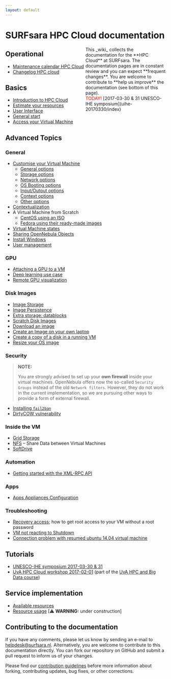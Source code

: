 ```yaml
---
layout: default
---
```

# SURFsara HPC Cloud documentation

<div style="float:right;max-width:50%;" markdown="1">
<div class="alert alert-info" markdown="1">
<i class="fa fa-info-circle fa-2x" aria-hidden="true"></i> 
This _wiki_ collects the documentation for the **HPC Cloud** at SURFsara. The documentation pages are in constant review and you can expect **frequent changes**. You are welcome to contribute to **help us improve** the documentation (see bottom of this page).
</div>

<div class="alert alert-success" markdown="1">
<i class="fa fa-tint fa-2x" aria-hidden="true"></i> 
<span style="color:red;">TODAY!</span> [2017-03-30 & 31 UNESCO-IHE symposium](uihe-20170330/index)
</div>
</div>

## Operational

- [Maintenance calendar HPC Cloud](maintenance)
- [Changelog HPC cloud](changelog)

## Basics
- [Introduction to HPC Cloud](introduction-to-hpc-cloud)
- [Estimate your resources](estimate-your-resources)
- [User Interface](user-interface)
- [General start](general-start)
- [Access your Virtual Machine](access-your-VM)

## Advanced Topics

### General

* [Customise your Virtual Machine](customize-your-vm)
  * [General options](customize-vm-general)
  * [Storage options](customize-vm-storage)
  * [Network options](customize-vm-network)
  * [OS Booting options](customize-vm-boot)
  * [Input/Output options](customize-vm-io)
  * [Context options](customize-vm-context)
  * [Other options](customize-vm-other)
* [Contextualization](contextualization)
* A Virtual Machine from Scratch
  * [CentOS using an ISO](vm-scratch-centos)
  * [Fedora using their ready-made images](vm-scratch-fedora-cloud)
* [Virtual Machine states](vm-states)
* [Sharing OpenNebula Objects](sharing-objects)
* [Install Windows](Windows)
* [User management](usermanagement)

### GPU

* [Attaching a GPU to a VM](gpu-attach)
* [Deep learning use case](gpu-deep-learn)
* [Remote GPU visualization](gpu-visualization)

### Disk Images
* [Image Storage](image_storage)
* [Image Persistence](image_persistence)
* [Extra storage: datablocks](create-datablocks)
* [Scratch Disk Images](scratch_disk)
* [Download an image](image_download)
* [Create an Image on your own laptop](image-on-own-laptop)
* [Create a copy of a disk in a running VM](storage_snapshot)
* [Resize your OS image](resize_os_image)

### Security
> **NOTE:**
>
> You are strongly advised to set up your **own firewall** inside your virtual machines. OpenNebula offers now the so-called `Security Groups` instead of the old `Network filters`. However, they do not work in the current implementation, so we are pursuing other ways to provide a form of external firewall.

* [Installing `fail2ban`](fail2ban)
* [DirtyCOW vulnerability](notices/dirtycow)

### Inside the VM
* [Grid Storage](grid-storage)
* [NFS](NFS) &ndash; Share Data between Virtual Machines
* [SoftDrive](softdrive)

### Automation
* [Getting started with the XML-RPC API](xmlrpc-start)


### Apps
* [Apps Appliances Configuration](appliances-configuration)

### Troubleshooting
* [Recovery access](vnc_recovery_access); how to get root access to your VM without a root password
* [VM not reacting to Shutdown](vm-not-reacting-to-shutdown)
* [Connection problem with resumed ubuntu 14.04 virtual machine](connection_problem_ubuntu1404) 


## Tutorials
* [UNESCO-IHE symposium 2017-03-30 & 31](uihe-20170330/index)
* [UvA HPC Cloud workshop 2017-02-01](UvA-20170201/index) (part of the [UvA HPC and Big Data course](http://hpc.uva.nl))

<!---
* [SURF Research Bootcamp 2016-11-10](bootcamp-20161110/index)
* [VU HPC Cloud workshop 2016-10-19](VU-20161019/index)
* [UvA HPC Cloud workshop 2016-06-15](UvA-course-20160615/index) (part of the [UvA HPC and Big Data course](http://hpc.uva.nl))
* [SURF Research Bootcamp 2016-04-21](bootcamp-20160421/index)
* [TUDelft workshop 2016-04-13](TUDelftcourse-20160413/index)
* [HPC Cloud workshop 2016-01-25](UvAworkshop-2016-01-25/UvAworkshop-2016-01-25) (part of the UvA HPC and Big Data course)
* [UNESCO-IHE workshop - 11 Dec 2015](wshop-uihe-2015-12-11)
* [Surfcursus - 15 Oct 2015](surfcursus-2015-Oct-15)
-->

## Service implementation
* [Available resources](resources-available)
* [Resource usage](https://ui.hpccloud.surfsara.nl/oneinsight) [⚠ **WARNING:** under construction]

## Contributing to the documentation

If you have any comments, please let us know by sending an e-mail to [helpdesk@surfsara.nl](mailto:helpdesk@surfsara.nl?subject=HPC%20Cloud%20documentation%20comments). Alternatively, you are welcome to contribute to this documentation directly. You can fork our repository on GitHub and submit a pull request to inform us of your changes.

Please find our [contribution guidelines](markdown-best-practice) before more information about forking, contributing updates, bug fixes, or other corrections.
